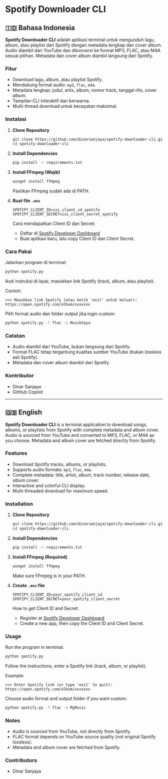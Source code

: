 # Spotify Downloader CLI

## 🇮🇩 Bahasa Indonesia

**Spotify Downloader CLI** adalah aplikasi terminal untuk mengunduh lagu, album, atau playlist dari Spotify dengan metadata lengkap dan cover album. Audio diambil dari YouTube dan dikonversi ke format MP3, FLAC, atau M4A sesuai pilihan. Metadata dan cover album diambil langsung dari Spotify.

### Fitur

- Download lagu, album, atau playlist Spotify.
- Mendukung format audio: `mp3`, `flac`, `m4a`.
- Metadata lengkap: judul, artis, album, nomor track, tanggal rilis, cover album.
- Tampilan CLI interaktif dan berwarna.
- Multi-thread download untuk kecepatan maksimal.

### Instalasi

1. **Clone Repository**
    ```sh
    git clone https://github.com/dinarsanjaya/spotify-downloader-cli.git
    cd spotify-downloader-cli
    ```
2. **Install Dependencies**
    ```sh
    pip install -r requirements.txt
    ```
3. **Install FFmpeg (Wajib)**
    ```sh
    winget install ffmpeg
    ```
    Pastikan FFmpeg sudah ada di PATH.

4. **Buat file `.env`**
    ```
    SPOTIPY_CLIENT_ID=isi_client_id_spotify
    SPOTIPY_CLIENT_SECRET=isi_client_secret_spotify
    ```
    Cara mendapatkan Client ID dan Secret:
    - Daftar di [Spotify Developer Dashboard](https://developer.spotify.com/dashboard)
    - Buat aplikasi baru, lalu copy Client ID dan Client Secret.

### Cara Pakai

Jalankan program di terminal:
```sh
python spotify.py
```
Ikuti instruksi di layar, masukkan link Spotify (track, album, atau playlist).

Contoh:
```
>>> Masukkan link Spotify (atau ketik 'exit' untuk keluar): https://open.spotify.com/album/xxxxxxx
```

Pilih format audio dan folder output jika ingin custom:
```sh
python spotify.py -f flac -o MusikSaya
```

### Catatan

- Audio diambil dari YouTube, bukan langsung dari Spotify.
- Format FLAC tetap tergantung kualitas sumber YouTube (bukan lossless asli Spotify).
- Metadata dan cover album diambil dari Spotify.

### Kontributor

- Dinar Sanjaya
- GitHub Copilot

---

## 🇬🇧 English

**Spotify Downloader CLI** is a terminal application to download songs, albums, or playlists from Spotify with complete metadata and album cover. Audio is sourced from YouTube and converted to MP3, FLAC, or M4A as you choose. Metadata and album cover are fetched directly from Spotify.

### Features

- Download Spotify tracks, albums, or playlists.
- Supports audio formats: `mp3`, `flac`, `m4a`.
- Complete metadata: title, artist, album, track number, release date, album cover.
- Interactive and colorful CLI display.
- Multi-threaded download for maximum speed.

### Installation

1. **Clone Repository**
    ```sh
    git clone https://github.com/dinarsanjaya/spotify-downloader-cli.git
    cd spotify-downloader-cli
    ```
2. **Install Dependencies**
    ```sh
    pip install -r requirements.txt
    ```
3. **Install FFmpeg (Required)**
    ```sh
    winget install ffmpeg
    ```
    Make sure FFmpeg is in your PATH.

4. **Create `.env` file**
    ```
    SPOTIPY_CLIENT_ID=your_spotify_client_id
    SPOTIPY_CLIENT_SECRET=your_spotify_client_secret
    ```
    How to get Client ID and Secret:
    - Register at [Spotify Developer Dashboard](https://developer.spotify.com/dashboard)
    - Create a new app, then copy the Client ID and Client Secret.

### Usage

Run the program in terminal:
```sh
python spotify.py
```
Follow the instructions, enter a Spotify link (track, album, or playlist).

Example:
```
>>> Enter Spotify link (or type 'exit' to quit): https://open.spotify.com/album/xxxxxxx
```

Choose audio format and output folder if you want custom:
```sh
python spotify.py -f flac -o MyMusic
```

### Notes

- Audio is sourced from YouTube, not directly from Spotify.
- FLAC format depends on YouTube source quality (not original Spotify lossless).
- Metadata and album cover are fetched from Spotify.

### Contributors

- Dinar Sanjaya